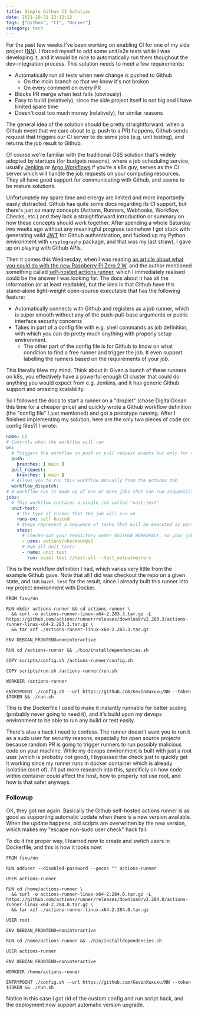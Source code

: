 ```yaml
---
title: Simple Github CI Solution
date: 2021-10-31 22:12:12
tags: ["Github", "CI", "Docker"]
category: tech
---
```

For the past few weeks I've been working on enabling CI for one of my side project ([NN](https://github.com/KevinXuxuxu/NN)). I forced myself to add some unit/e2e tests while I was developing it, and it would be nice to automatically run them thoughout the dev-integration process. This solution needs to meet a few requirements:
- Automatically run all tests when new change is pushed to Github
    - On the main branch so that we know it's not broken
    - On every comment on every PR
- Blocks PR merge when test fails (obviously)
- Easy to build (relatively), since the side project itself is not big and I have limited spare time
- Doesn't cost too much money (relatively), for similar reasons

The general idea of the solution should be pretty straightforward: when a Github event that we care about (e.g. push to a PR) happens, Github sends request that triggers our CI server to do some jobs (e.g. unit testing), and returns the job result to Github.

Of course we're familiar with the traditional OSS solution that's widely adopted by startups (for budgets reasons), where a job scheduling service, usually [Jenkins](https://www.jenkins.io/) or [Argo Workflows](https://argoproj.github.io/workflows) if you're a k8s guy, serves as the CI server which will handle the job requests on your computing resources. They all have good support for communicating with Github, and seems to be mature solutions.

Unfortunately my spare time and energy are limited and more importantly easily distracted. Github has quite some docs regarding its CI support, but there's just so many concepts (Actions, Runners, Webhooks, Workflow, Checks, etc.) and they lack a straightforward introduction or summary on how these concepts should work together. After spending a whole Saturday two weeks ago without any meaningful progress (somehow I got stuck with generating valid [JWT](https://jwt.io/) for Github authentication, and fucked up my Python environment with `cryptography` package, and that was my last straw), I gave up on playing with Github APIs.

Then it comes this Wednesday, when I was reading [an article about what you could do with the new Raspberry Pi Zero 2 W](https://blog.alexellis.io/raspberry-pi-zero-2/), and the author mentioned something called [self-hosted actions runner](https://docs.github.com/en/actions/hosting-your-own-runners/about-self-hosted-runners), which I immediately realised could be the answer I was looking for. The docs about it has all the information (or at least readable), but the idea is that Github have this stand-alone light-weight open-source executable that has the following feature:
- Automatically connects with Github and registers as a job runner, which is super smooth without any of the push-pull-base arguments or public interface security concerns
- Takes in part of a config file with e.g. shell commands as job definition, with which you can do pretty much anything with properly setup environment.
    - The other part of the config file is for Github to know on what condition to find a free runner and trigger the job. It even support labelling the runners based on the requirements of your job.

This literally blew my mind. Think about it: Given a bunch of these runners on k8s, you effectively have a powerful enough CI cluster that could do anything you would expect from e.g. Jenkins, and it has generic Github support and amazing scalability.

So I followed the docs to start a runner on a "droplet" (chose DigitalOcean this time for a cheaper price) and quickly wrote a Github workflow definition (the "config file" I just mentioned) and got a prototype running. After I finished implementing my solution, here are the only two pieces of code (or config files?) I wrote:

```yaml
name: CI
# Controls when the workflow will run
on:
  # Triggers the workflow on push or pull request events but only for the main branch
  push:
    branches: [ main ]
  pull_request:
    branches: [ main ]
  # Allows you to run this workflow manually from the Actions tab
  workflow_dispatch:
# A workflow run is made up of one or more jobs that can run sequentially or in parallel
jobs:
  # This workflow contains a single job called "unit-test"
  unit-test:
    # The type of runner that the job will run on
    runs-on: self-hosted
    # Steps represent a sequence of tasks that will be executed as part of the job
    steps:
      # Checks-out your repository under $GITHUB_WORKSPACE, so your job can access it
      - uses: actions/checkout@v2
      # Run all unit tests
      - name: unit test
        run: bazel test //test:all --test_output=errors
```

This is the workflow definition I had, which varies very little from the example Github gave. Note that all I did was checkout the repo on a given state, and run `bazel test` for the result, since I already built this runner into my project environment with Docker.

```shell
FROM fzxu/nn

RUN mkdir actions-runner && cd actions-runner \
  && curl -o actions-runner-linux-x64-2.283.3.tar.gz -L https://github.com/actions/runner/releases/download/v2.283.3/actions-runner-linux-x64-2.283.3.tar.gz \
  && tar xzf ./actions-runner-linux-x64-2.283.3.tar.gz

ENV DEBIAN_FRONTEND=noninteractive

RUN cd /actions-runner && ./bin/installdependencies.sh

COPY scripts/config.sh /actions-runner/config.sh

COPY scripts/run.sh /actions-runner/run.sh

WORKDIR /actions-runner

ENTRYPOINT ./config.sh --url https://github.com/KevinXuxuxu/NN --token $TOKEN && ./run.sh
```

This is the Dockerfile I used to make it instantly runnable for better scaling (probably never going to need it), and it's build upon my devops environment to be able to run any build or test easily.

There's also a hack I need to confess. The runner doesn't want you to run it as a sudo user for security reasons, especially for open source projects because random PR is going to trigger runners to run possibly malicious code on your machine. While my devops environment is built with just a root user (which is probably not good), I bypassed the check just to quickly get it working since my runner runs in docker container which is already isolation (sort of). I'll put more research into this, specificly on how code within container could affect the host, how to properly not use root, and how is that safer anyways.

### Followup

OK, they got me again. Basically the Github self-hosted actions runner is as good as supporting automatic update when there is a new version available. When the update happens, old scripts are overwritten by the new version, which makes my "escape non-sudo user check" hack fail.

To do it the proper way, I learned now to create and switch users in Dockerfile, and this is how it looks now:
```shell
FROM fzxu/nn

RUN adduser --disabled-password --gecos "" actions-runner

USER actions-runner

RUN cd /home/actions-runner \
  && curl -o actions-runner-linux-x64-2.284.0.tar.gz -L https://github.com/actions/runner/releases/download/v2.284.0/actions-runner-linux-x64-2.284.0.tar.gz \
  && tar xzf ./actions-runner-linux-x64-2.284.0.tar.gz

USER root

ENV DEBIAN_FRONTEND=noninteractive

RUN cd /home/actions-runner && ./bin/installdependencies.sh

USER actions-runner

ENV DEBIAN_FRONTEND=noninteractive

WORKDIR /home/actions-runner

ENTRYPOINT ./config.sh --url https://github.com/KevinXuxuxu/NN --token $TOKEN && ./run.sh
```
Notice in this case I got rid of the custom config and run script hack, and the deployment now support automatic version upgrade.
